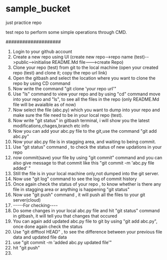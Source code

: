 # sample_bucket
just practice repo

test repo to perform some simple operations through CMD.

####################
1. Login to your github account
2. Create a new repo using UI
   (create new repo-->repo name (test)-->public-->initialise README.Md file--->create Repo)
3. Clone your repo (test) from git to the local machine
  (open your created repo (test) and clone it; copy the repo url link)
4. Open the gitbash and select the location where you want to clone the repo by using CD command
5. Now write the command "git clone 'your repo url'"
6. Use "ls" command to view your repo and by using "cd" command move into your repo and "ls", to see all the files in the repo (only README.Md file will be avaialble as of now)
7. Now select the file (abc.py) which you want to dump into your repo and make sure the file need to be in your local repo (test).
8. Now write "git status" in gitbash terminal, i will show you the latest modifications,chages,branch etc info
9. Now you can add your abc.py file to the git,use the command "git add abc.py"
10. Now your abc.py file is in stagging area, and waiting to being commit.
11. Use "git status" command , to check the status of new updations in your repo
12. now commit(save) your file by using "git commit" command and you can also give message to that commit like this "git commit -m 'abc.py file added' "
13. Still the file is in your local machine only,not dumped into the git server.
14. Now use "git log" command to see the log of commit history
15. Once again check the status of your repo , to know whether is there any file in stagging area or anything is happening "git status"
16. Now use "git push" command , it will push all the files to your git server(cloud)
17. -----For checking----
18. Do some changes in your local abc.py file and hit "git status" command in gitbash, it will tell you that changes that occured
19. You can again add updated abc.py file to git by using "git add abc.py", once done again check the status
20. Use "git difftool HEAD" , to see the difference between your previous file data and updated file data
21. use "git commit -m 'added abc.py updated file'"
22. hit "git push"
23. 

